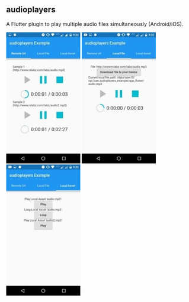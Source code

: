 ## audioplayers

A Flutter plugin to play multiple audio files simultaneously (Android/iOS).

<p>
	<img src="images/audioplayers1.jpg" />
	<img src="images/audioplayers2.jpg" />
    <img src="images/audioplayers3.jpg" />
</p>